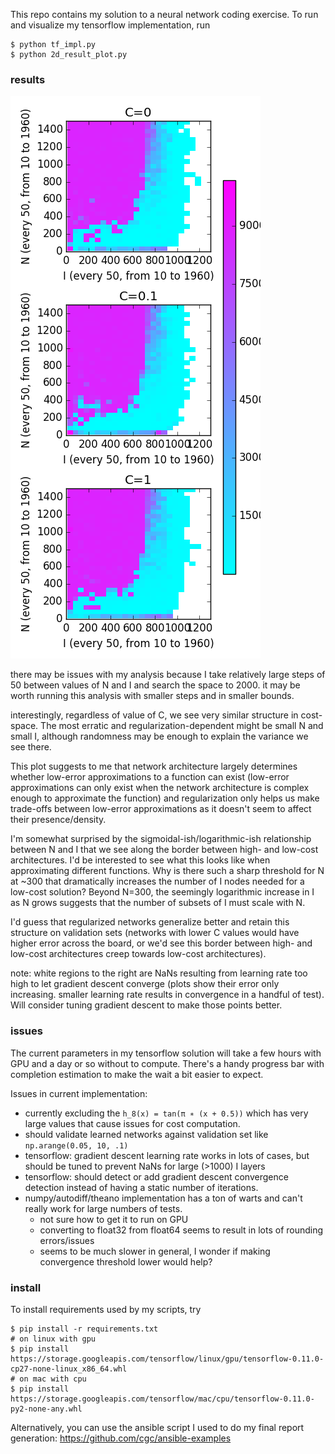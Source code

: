 This repo contains my solution to a neural network coding exercise. To run and visualize my tensorflow implementation, run
```shell
$ python tf_impl.py
$ python 2d_result_plot.py
```

### results
![plot of results](tf_c_values.png)


there may be issues with my analysis because I take relatively large steps of 50 between values of N and I and search the space to 2000. it may be worth running this analysis with smaller steps and in smaller bounds.

interestingly, regardless of value of C, we see very similar structure in cost-space. The most erratic and regularization-dependent might be small N and small I, although randomness may be enough to explain the variance we see there.

This plot suggests to me that network architecture largely determines whether low-error approximations to a function can exist (low-error approximations can only exist when the network architecture is complex enough to approximate the function) and regularization only helps us make trade-offs between low-error approximations as it doesn't seem to affect their presence/density.

I'm somewhat surprised by the sigmoidal-ish/logarithmic-ish relationship between N and I that we see along the border between high- and low-cost architectures. I'd be interested to see what this looks like when approximating different functions. Why is there such a sharp threshold for N at ~300 that dramatically increases the number of I nodes needed for a low-cost solution? Beyond N=300, the seemingly logarithmic increase in I as N grows suggests that the number of subsets of I must scale with N.

I'd guess that regularized networks generalize better and retain this structure on validation sets (networks with lower C values would have higher error across the board, or we'd see this border between high- and low-cost architectures creep towards low-cost architectures).

note: white regions to the right are NaNs resulting from learning rate too high to let gradient descent converge (plots show their error only increasing. smaller learning rate results in convergence in a handful of test). Will consider tuning gradient descent to make those points better.


### issues
The current parameters in my tensorflow solution will take a few hours with GPU and a day or so without to compute. There's a handy progress bar with completion estimation to make the wait a bit easier to expect.

Issues in current implementation:
- currently excluding the `h_8(x) = tan(π ∗ (x + 0.5))` which has very large values that cause issues for cost computation.
- should validate learned networks against validation set like `np.arange(0.05, 10, .1)`
- tensorflow: gradient descent learning rate works in lots of cases, but should be tuned to prevent NaNs for large (>1000) I layers
- tensorflow: should detect or add gradient descent convergence detection instead of having a static number of iterations.
- numpy/autodiff/theano implementation has a ton of warts and can't really work for large numbers of tests.
    - not sure how to get it to run on GPU
    - converting to float32 from float64 seems to result in lots of rounding errors/issues
    - seems to be much slower in general, I wonder if making convergence threshold lower would help?


### install
To install requirements used by my scripts, try
```shell
$ pip install -r requirements.txt
# on linux with gpu
$ pip install https://storage.googleapis.com/tensorflow/linux/gpu/tensorflow-0.11.0-cp27-none-linux_x86_64.whl
# on mac with cpu
$ pip install https://storage.googleapis.com/tensorflow/mac/cpu/tensorflow-0.11.0-py2-none-any.whl
```
Alternatively, you can use the ansible script I used to do my final report generation: https://github.com/cgc/ansible-examples
